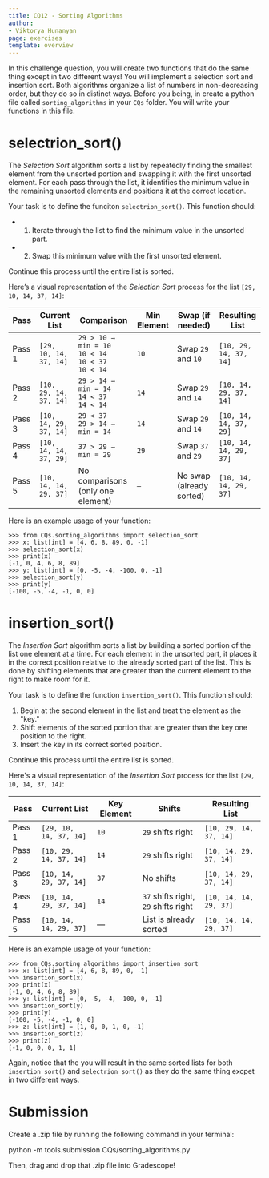 ```yaml
---
title: CQ12 - Sorting Algorithms 
author:
- Viktorya Hunanyan
page: exercises
template: overview
---
```


In this challenge question, you will create two functions that do the same thing except in two different ways! You will implement a selection sort and insertion sort. Both algorithms organize a list of numbers in non-decreasing order, but they do so in distinct ways. Before you being, in create a python file called `sorting_algorithms` in your `CQs` folder. You will write your functions in this file. 

# selectrion_sort()

The *Selection Sort* algorithm sorts a list by repeatedly finding the smallest element from the unsorted portion and swapping it with the first unsorted element. For each pass through the list, it identifies the minimum value in the remaining unsorted elements and positions it at the correct location.

Your task is to define the funciton `selectrion_sort()`. This function should: 

- 1. Iterate through the list to find the minimum value in the unsorted part. 
- 2. Swap this minimum value with the first unsorted element.

Continue this process until the entire list is sorted.

Here’s a visual representation of the *Selection Sort* process for the list `[29, 10, 14, 37, 14]`:

| **Pass** | **Current List**          | **Comparison**                    | **Min Element** | **Swap (if needed)**      | **Resulting List**       |
|----------|---------------------------|-----------------------------------|-----------------|---------------------------|--------------------------|
| Pass 1   | `[29, 10, 14, 37, 14]`     | `29 > 10 → min = 10` <br> `10 < 14` <br> `10 < 37` <br> `10 < 14` | `10`            | Swap `29` and `10`         | `[10, 29, 14, 37, 14]`   |
| Pass 2   | `[10, 29, 14, 37, 14]`     | `29 > 14 → min = 14` <br> `14 < 37` <br> `14 < 14` | `14`            | Swap `29` and `14`         | `[10, 14, 29, 37, 14]`   |
| Pass 3   | `[10, 14, 29, 37, 14]`     | `29 < 37` <br> `29 > 14 → min = 14` | `14`            | Swap `29` and `14`         | `[10, 14, 14, 37, 29]`   |
| Pass 4   | `[10, 14, 14, 37, 29]`     | `37 > 29 → min = 29`              | `29`            | Swap `37` and `29`         | `[10, 14, 14, 29, 37]`   |
| Pass 5   | `[10, 14, 14, 29, 37]`     | No comparisons (only one element) | `—`             | No swap (already sorted)   | `[10, 14, 14, 29, 37]`   |

Here is an example usage of your function: 

~~~ {.plaintext}
>>> from CQs.sorting_algorithms import selection_sort
>>> x: list[int] = [4, 6, 8, 89, 0, -1]
>>> selection_sort(x)
>>> print(x)
[-1, 0, 4, 6, 8, 89]
>>> y: list[int] = [0, -5, -4, -100, 0, -1]
>>> selection_sort(y)
>>> print(y)
[-100, -5, -4, -1, 0, 0]
~~~

# insertion_sort()

The *Insertion Sort* algorithm sorts a list by building a sorted portion of the list one element at a time. For each element in the unsorted part, it places it in the correct position relative to the already sorted part of the list. This is done by shifting elements that are greater than the current element to the right to make room for it.

Your task is to define the function `insertion_sort()`. This function should:

1. Begin at the second element in the list and treat the element as the "key."
2. Shift elements of the sorted portion that are greater than the key one position to the right.
3. Insert the key in its correct sorted position.

Continue this process until the entire list is sorted.

Here's a visual representation of the *Insertion Sort* process for the list `[29, 10, 14, 37, 14]`:

| **Pass** | **Current List**          | **Key Element** | **Shifts**                          | **Resulting List**       |
|----------|---------------------------|-----------------|-------------------------------------|--------------------------|
| Pass 1   | `[29, 10, 14, 37, 14]`    | `10`           | `29` shifts right                  | `[10, 29, 14, 37, 14]`   |
| Pass 2   | `[10, 29, 14, 37, 14]`    | `14`           | `29` shifts right                  | `[10, 14, 29, 37, 14]`   |
| Pass 3   | `[10, 14, 29, 37, 14]`    | `37`           | No shifts                          | `[10, 14, 29, 37, 14]`   |
| Pass 4   | `[10, 14, 29, 37, 14]`    | `14`           | `37` shifts right, `29` shifts right | `[10, 14, 14, 29, 37]`   |
| Pass 5   | `[10, 14, 14, 29, 37]`    | —              | List is already sorted             | `[10, 14, 14, 29, 37]`   |

Here is an example usage of your function: 

~~~ {.plaintext}
>>> from CQs.sorting_algorithms import insertion_sort
>>> x: list[int] = [4, 6, 8, 89, 0, -1]
>>> insertion_sort(x)
>>> print(x)
[-1, 0, 4, 6, 8, 89]
>>> y: list[int] = [0, -5, -4, -100, 0, -1]
>>> insertion_sort(y)
>>> print(y)
[-100, -5, -4, -1, 0, 0]
>>> z: list[int] = [1, 0, 0, 1, 0, -1]
>>> insertion_sort(z)
>>> print(z)
[-1, 0, 0, 0, 1, 1]
~~~

Again, notice that the you will result in the same sorted lists for both `insertion_sort()` and `selectrion_sort()` as they do the same thing excpet in two different ways.

# Submission 

Create a .zip file by running the following command in your terminal:

python -m tools.submission CQs/sorting_algorithms.py

Then, drag and drop that .zip file into Gradescope!